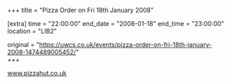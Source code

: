 +++
title = "Pizza Order on Fri 18th January 2008"

[extra]
time = "22:00:00"
end_date = "2008-01-18"
end_time = "23:00:00"
location = "LIB2"

original = "https://uwcs.co.uk/events/pizza-order-on-fri-18th-january-2008-1474489005452/"    
+++

www.pizzahut.co.uk

